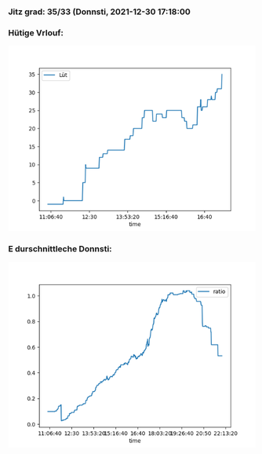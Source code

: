 ### Jitz grad: 35/33 (Donnsti, 2021-12-30 17:18:00

### Hütige Vrlouf:
![Graph](Today.png)

### E durschnittleche Donnsti:
![Graph](Donnsti.png)